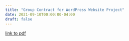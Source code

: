 ```yaml
---
title: "Group Contract for WordPress Website Project"
date: 2021-09-10T00:00:00-04:00
draft: false
---
```



[link to pdf](https://vibrant-williams-d83705.netlify.app/Group%202%20Team%20Contract.pdf)
